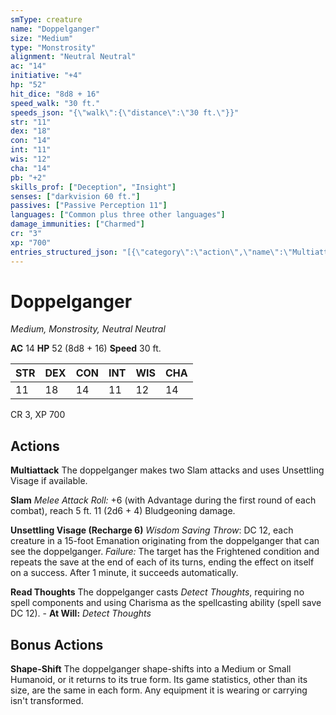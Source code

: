 ```yaml
---
smType: creature
name: "Doppelganger"
size: "Medium"
type: "Monstrosity"
alignment: "Neutral Neutral"
ac: "14"
initiative: "+4"
hp: "52"
hit_dice: "8d8 + 16"
speed_walk: "30 ft."
speeds_json: "{\"walk\":{\"distance\":\"30 ft.\"}}"
str: "11"
dex: "18"
con: "14"
int: "11"
wis: "12"
cha: "14"
pb: "+2"
skills_prof: ["Deception", "Insight"]
senses: ["darkvision 60 ft."]
passives: ["Passive Perception 11"]
languages: ["Common plus three other languages"]
damage_immunities: ["Charmed"]
cr: "3"
xp: "700"
entries_structured_json: "[{\"category\":\"action\",\"name\":\"Multiattack\",\"text\":\"The doppelganger makes two Slam attacks and uses Unsettling Visage if available.\"},{\"category\":\"action\",\"name\":\"Slam\",\"text\":\"*Melee Attack Roll:* +6 (with Advantage during the first round of each combat), reach 5 ft. 11 (2d6 + 4) Bludgeoning damage.\",\"damage\":\"11 (2d6 + 4) Bludgeoning\"},{\"category\":\"action\",\"name\":\"Unsettling Visage\",\"recharge\":\"Recharge 6\",\"text\":\"*Wisdom Saving Throw*: DC 12, each creature in a 15-foot Emanation originating from the doppelganger that can see the doppelganger. *Failure:*  The target has the Frightened condition and repeats the save at the end of each of its turns, ending the effect on itself on a success. After 1 minute, it succeeds automatically.\",\"target\":\"each creature in a 15-foot Emanation originating from the doppelganger that can see the doppelganger\",\"save_ability\":\"WIS\",\"save_dc\":12},{\"category\":\"action\",\"name\":\"Read Thoughts\",\"text\":\"The doppelganger casts *Detect Thoughts*, requiring no spell components and using Charisma as the spellcasting ability (spell save DC 12). - **At Will:** *Detect Thoughts*\"},{\"category\":\"bonus\",\"name\":\"Shape-Shift\",\"text\":\"The doppelganger shape-shifts into a Medium or Small Humanoid, or it returns to its true form. Its game statistics, other than its size, are the same in each form. Any equipment it is wearing or carrying isn't transformed.\"}]"
---
```


# Doppelganger
*Medium, Monstrosity, Neutral Neutral*

**AC** 14
**HP** 52 (8d8 + 16)
**Speed** 30 ft.

| STR | DEX | CON | INT | WIS | CHA |
| --- | --- | --- | --- | --- | --- |
| 11 | 18 | 14 | 11 | 12 | 14 |

CR 3, XP 700

## Actions

**Multiattack**
The doppelganger makes two Slam attacks and uses Unsettling Visage if available.

**Slam**
*Melee Attack Roll:* +6 (with Advantage during the first round of each combat), reach 5 ft. 11 (2d6 + 4) Bludgeoning damage.

**Unsettling Visage (Recharge 6)**
*Wisdom Saving Throw*: DC 12, each creature in a 15-foot Emanation originating from the doppelganger that can see the doppelganger. *Failure:*  The target has the Frightened condition and repeats the save at the end of each of its turns, ending the effect on itself on a success. After 1 minute, it succeeds automatically.

**Read Thoughts**
The doppelganger casts *Detect Thoughts*, requiring no spell components and using Charisma as the spellcasting ability (spell save DC 12). - **At Will:** *Detect Thoughts*

## Bonus Actions

**Shape-Shift**
The doppelganger shape-shifts into a Medium or Small Humanoid, or it returns to its true form. Its game statistics, other than its size, are the same in each form. Any equipment it is wearing or carrying isn't transformed.
